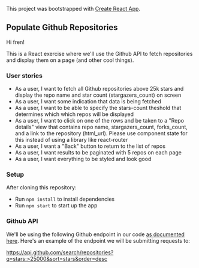 This project was bootstrapped with [Create React App](https://github.com/facebook/create-react-app).

## Populate Github Repositories

Hi fren!

This is a React exercise where we'll use the Github API to fetch repositories and display them on a page (and other cool things).

### User stories

- As a user, I want to fetch all Github repositories above 25k stars and display the repo name and star count (stargazers_count) on screen
- As a user, I want some indication that data is being fetched
- As a user, I want to be able to specify the stars-count theshold that determines which which repos will be displayed
- As a user, I want to click on one of the rows and be taken to a "Repo details" view that contains repo name, stargazers_count, forks_count, and a link to the repository (html_url). Please use component state for this instead of using a library like react-router
- As a user, I want a "Back" button to return to the list of repos
- As a user, I want results to be paginated with 5 repos on each page
- As a user, I want everything to be styled and look good

### Setup

After cloning this repository:

- Run `npm install` to install dependencies
- Run `npm start` to start up the app

### Github API

We'll be using the following Github endpoint in our code [as documented here](https://developer.github.com/v3/search/#search-repositories). Here's an example of the endpoint we will be submitting requests to:

https://api.github.com/search/repositories?q=stars:>25000&sort=stars&order=desc
